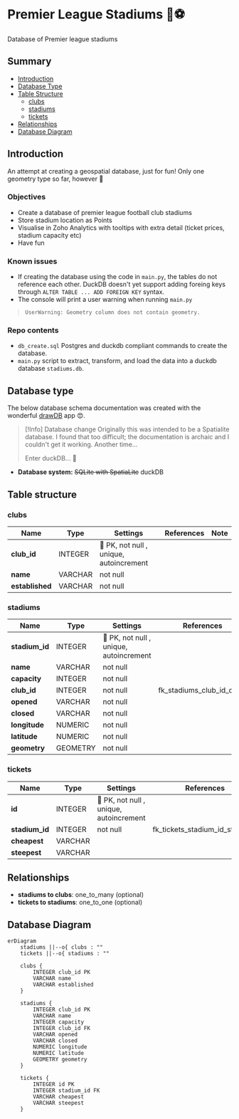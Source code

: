 # Premier League Stadiums 🥅⚽

Database of Premier league stadiums

## Summary

- [Introduction](#introduction)
- [Database Type](#database-type)
- [Table Structure](#table-structure)
	- [clubs](#clubs)
	- [stadiums](#stadiums)
	- [tickets](#tickets)
- [Relationships](#relationships)
- [Database Diagram](#database-Diagram)

## Introduction
An attempt at creating a geospatial database, just for fun! Only one geometry type so far, however 🤔

### Objectives
- Create a database of premier league football club stadiums
- Store stadium location as Points
- Visualise in Zoho Analytics with tooltips with extra detail (ticket prices, stadium capacity etc)
- Have fun

### Known issues
- If creating the database using the code in `main.py`, the tables do not reference each other. DuckDB doesn't yet support adding foreing keys through `ALTER TABLE ... ADD FOREIGN KEY` syntax.
- The console will print a user warning when running `main.py` 
> `UserWarning: Geometry column does not contain geometry.`

### Repo contents
- `db_create.sql` Postgres and duckdb compliant commands to create the database.
- `main.py` script to extract, transform, and load the data into a duckdb database `stadiums.db`.


## Database type
The below database schema documentation was created with the wonderful [drawDB](https://drawdb.vercel.app/editor) app 😍. 

> [!Info] Database change
> Originally this was intended to be a Spatialite database. I found that too difficult; the documentation is archaic and I couldn't get it working. Another time...  
>   
> Enter duckDB... 🦆


- **Database system:** ~~SQLite with SpatiaLite~~ duckDB
## Table structure

### clubs

| Name        | Type          | Settings                      | References                    | Note                           |
|-------------|---------------|-------------------------------|-------------------------------|--------------------------------|
| **club_id** | INTEGER | 🔑 PK, not null , unique, autoincrement |  | |
| **name** | VARCHAR | not null  |  | |
| **established** | VARCHAR | not null  |  | | 


### stadiums

| Name        | Type          | Settings                      | References                    | Note                           |
|-------------|---------------|-------------------------------|-------------------------------|--------------------------------|
| **stadium_id** | INTEGER | 🔑 PK, not null , unique, autoincrement |  | |
| **name** | VARCHAR | not null  |  | |
| **capacity** | INTEGER | not null  |  | |
| **club_id** | INTEGER | not null  | fk_stadiums_club_id_clubs | |
| **opened** | VARCHAR | not null  |  | |
| **closed** | VARCHAR | not null  |  | |
| **longitude** | NUMERIC | not null |  | |
| **latitude** | NUMERIC | not null |  | |
| **geometry** | GEOMETRY | not null  |  | | 


### tickets

| Name        | Type          | Settings                      | References                    | Note                           |
|-------------|---------------|-------------------------------|-------------------------------|--------------------------------|
| **id** | INTEGER | 🔑 PK, not null , unique, autoincrement |  | |
| **stadium_id** | INTEGER | not null  | fk_tickets_stadium_id_stadiums | |
| **cheapest** | VARCHAR | |  | | 
| **steepest** | VARCHAR | |  | | 


## Relationships

- **stadiums to clubs**: one_to_many (optional)
- **tickets to stadiums**: one_to_one (optional)

## Database Diagram

```mermaid
erDiagram
	stadiums ||--o{ clubs : ""
	tickets ||--o{ stadiums : ""

	clubs {
		INTEGER club_id PK
		VARCHAR name
		VARCHAR established
	}

	stadiums {
		INTEGER club_id PK
		VARCHAR name
		INTEGER capacity 
		INTEGER club_id FK
		VARCHAR opened
		VARCHAR closed
		NUMERIC longitude
		NUMERIC latitude
		GEOMETRY geometry
	}

	tickets {
		INTEGER id PK
		INTEGER stadium_id FK
		VARCHAR cheapest
		VARCHAR steepest
	}
```
